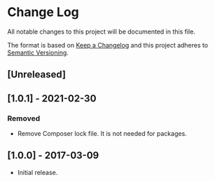 # Change Log
All notable changes to this project will be documented in this file.

The format is based on [Keep a Changelog](http://keepachangelog.com/)
and this project adheres to [Semantic Versioning](http://semver.org/).

## [Unreleased]

## [1.0.1] - 2021-02-30
### Removed
- Remove Composer lock file. It is not needed for packages.

## [1.0.0] - 2017-03-09
- Initial release.
